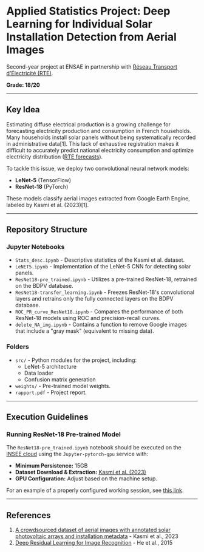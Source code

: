 # **Applied Statistics Project: Deep Learning for Individual Solar Installation Detection from Aerial Images**

Second-year project at ENSAE in partnership with [Réseau Transport d'Électricité (RTE)](https://en.wikipedia.org/wiki/RTE_(company)).

**Grade: 18/20**

---

## **Key Idea**
Estimating diffuse electrical production is a growing challenge for forecasting electricity production and consumption in French households. Many households install solar panels without being systematically recorded in administrative data[1]. This lack of exhaustive registration makes it difficult to accurately predict national electricity consumption and optimize electricity distribution ([RTE forecasts](https://www.rte-france.com/eco2mix/la-production-delectricite-par-filiere)).

To tackle this issue, we deploy two convolutional neural network models:
- **LeNet-5** (TensorFlow)
- **ResNet-18** (PyTorch)

These models classify aerial images extracted from Google Earth Engine, labeled by Kasmi et al. (2023)[1].

---

## **Repository Structure**

### **Jupyter Notebooks**
- `Stats_desc.ipynb` - Descriptive statistics of the Kasmi et al. dataset.
- `LeNET5.ipynb` - Implementation of the LeNet-5 CNN for detecting solar panels.
- `ResNet18-pre_trained.ipynb` - Utilizes a pre-trained ResNet-18, retrained on the BDPV database.
- `ResNet18-transfer_learning.ipynb` - Freezes ResNet-18's convolutional layers and retrains only the fully connected layers on the BDPV database.
- `ROC_PR_curve_ResNet18.ipynb` - Compares the performance of both ResNet-18 models using ROC and precision-recall curves.
- `delete_NA_img.ipynb` - Contains a function to remove Google images that include a "gray mask" (equivalent to missing data).

### **Folders**
- `src/` - Python modules for the project, including:
  - LeNet-5 architecture
  - Data loader
  - Confusion matrix generation
- `weights/` - Pre-trained model weights.
- `rapport.pdf` - Project report.

---

## **Execution Guidelines**
### **Running ResNet-18 Pre-trained Model**
The `ResNet18-pre_trained.ipynb` notebook should be executed on the [INSEE cloud](https://datalab.sspcloud.fr/home) using the `Jupyter-pytorch-gpu` service with:
- **Minimum Persistence:** 15GB
- **Dataset Download & Extraction:** [Kasmi et al. (2023)](https://www.nature.com/articles/s41597-023-01951-4)
- **GPU Configuration:** Adjust based on the machine setup.

For an example of a properly configured working session, see [this link](https://datalab.sspcloud.fr/launcher/ide/jupyter-pytorch-gpu?autoLaunch=true&resources.requests.memory=«37Gi»&resources.limits.memory=«115Gi»&resources.requests.cpu=«10400m»&persistence.size=«34Gi»&onyxia.friendlyName=«GPU_statapps»&git.repository=«https%3A%2F%2Fgithub.com%2FBasso42%2FDeepPVClassification.git»).

---

## **References**

1. [A crowdsourced dataset of aerial images with annotated solar photovoltaic arrays and installation metadata](https://www.nature.com/articles/s41597-023-01951-4) - Kasmi et al., 2023
2. [Deep Residual Learning for Image Recognition](https://arxiv.org/abs/1512.03385) - He et al., 2015

<!-- Additional references (commented out) -->
<!-- [HyperionSolarNet: Solar Panel Detection from Aerial Images](https://arxiv.org/pdf/2201.02107.pdf) - Parhar et al., 2022 -->
